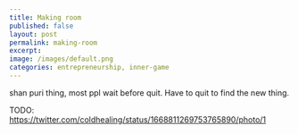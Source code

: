 ```yaml
---
title: Making room
published: false
layout: post
permalink: making-room
excerpt:  
image: /images/default.png
categories: entrepreneurship, inner-game
---
```


shan puri thing, most ppl wait before quit. Have to quit to find the new thing.

TODO: https://twitter.com/coldhealing/status/1668811269753765890/photo/1

